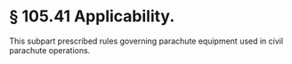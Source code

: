 # § 105.41   Applicability.

This subpart prescribed rules governing parachute equipment used in civil parachute operations.





